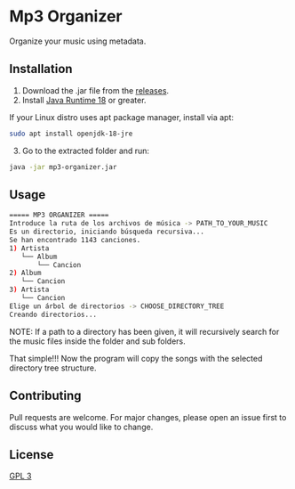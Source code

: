 # Mp3 Organizer

Organize your music using metadata.

## Installation

1) Download the .jar file from the [releases](https://github.com/VictoRPiles/mp3-organizer/releases).
2) Install [Java Runtime 18](https://jdk.java.net/18/) or greater.

If your Linux distro uses apt package manager, install via apt:

```bash
sudo apt install openjdk-18-jre
```

3) Go to the extracted folder and run:

```bash
java -jar mp3-organizer.jar
```

## Usage

```bash
===== MP3 ORGANIZER =====
Introduce la ruta de los archivos de música -> PATH_TO_YOUR_MUSIC
Es un directorio, iniciando búsqueda recursiva...
Se han encontrado 1143 canciones.
1) Artista
   └── Album
       └── Cancion
2) Album
   └── Cancion
3) Artista
   └── Cancion
Elige un árbol de directorios -> CHOOSE_DIRECTORY_TREE
Creando directorios...
```

NOTE: If a path to a directory has been given, it will recursively search for the music files inside the folder and
sub folders.

That simple!!! Now the program will copy the songs with the selected directory tree structure.

## Contributing

Pull requests are welcome. For major changes, please open an issue first to discuss what you would like to change.

## License

[GPL 3](https://www.gnu.org/licenses/gpl-3.0.html)